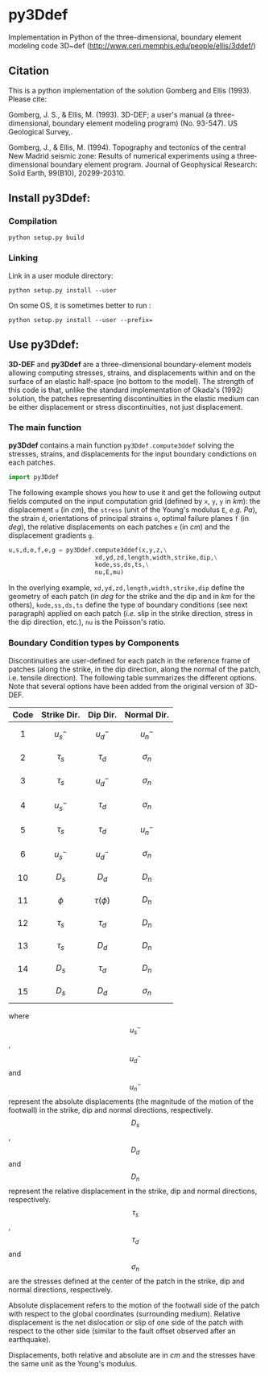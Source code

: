 # py3Ddef
Implementation in Python of the three-dimensional, boundary element modeling code 3D~def (http://www.ceri.memphis.edu/people/ellis/3ddef/)


## Citation
This is a python implementation of the solution Gomberg and Ellis (1993). Please cite:

Gomberg, J. S., & Ellis, M. (1993). 3D-DEF; a user's manual (a three-dimensional, boundary element modeling program) (No. 93-547). US Geological Survey,.

Gomberg, J., & Ellis, M. (1994). Topography and tectonics of the central New Madrid seismic zone: Results of numerical experiments using a three‐dimensional boundary element program. Journal of Geophysical Research: Solid Earth, 99(B10), 20299-20310.



## Install py3Ddef:

### Compilation
```
python setup.py build
```

### Linking

Link in a user module directory:
```
python setup.py install --user
```
On some OS, it is sometimes better to run :
```
python setup.py install --user --prefix=
```

## Use py3Ddef:

**3D-DEF** and **py3Ddef** are a three-dimensional boundary-element models allowing computing stresses, strains, and displacements within and on the surface of an elastic half-space (no bottom to the model). The strength of this code is that, unlike the standard implementation of Okada's (1992) solution, the patches representing discontinuities in the elastic medium can be either displacement or stress discontinuities, not just displacement.

### The main function

**py3Ddef** contains a main function `py3Ddef.compute3ddef` solving the stresses, strains, and displacements for the input boundary condictions on each patches.

```python
import py3Ddef
```

The following example shows you how to use it and get the following output fields computed on the input computation grid (defined by `x`, `y`, `y` in *km*): the displacement `u` (in *cm*), the `stress` (unit of the Young's modulus `E`, *e.g. Pa*), the strain `d`, orientations of principal strains `o`, optimal failure planes `f` (in *deg*), the relative displacements on each patches `e` (in *cm*) and the displacement gradients `g`.

```python
u,s,d,o,f,e,g = py3Ddef.compute3ddef(x,y,z,\
                        xd,yd,zd,length,width,strike,dip,\
                        kode,ss,ds,ts,\
                        nu,E,mu)
```

In the overlying example, `xd,yd,zd,length,width,strike,dip` define the geometry of each patch (in *deg* for the strike and the dip and in *km* for the others), `kode,ss,ds,ts` define the type of boundary conditions (see next paragraph) applied on each patch (*i.e.* slip in the strike direction, stress in the dip direction, etc.), `nu` is the Poisson's ratio.

### Boundary Condition types by Components

Discontinuities are user-defined for each patch in the reference frame of patches (along the strike, in the dip direction, along the normal of the patch, i.e. tensile direction). The following table summarizes the different options. Note that several options have been added from the original version of 3D-DEF.

| Code | Strike Dir. | Dip Dir. | Normal Dir.|
| :---: | :---: | :---: | :---: |
| 1  | $$u_{s}^{-}$$ | $$u_{d}^{-}$$ | $$u_{n}^{-}$$ |
| 2  | $$\tau_{s}$$ | $$\tau_{d}$$ | $$\sigma_{n}$$ |
| 3  | $$\tau_{s}$$ | $$u_{d}^{-}$$ | $$\sigma_{n}$$ |
| 4  | $$u_{s}^{-}$$ | $$\tau_{d}$$ | $$\sigma_{n}$$ |
| 5  | $$\tau_{s}$$ | $$\tau_{d}$$ | $$u_{n}^{-}$$ |
| 6  | $$u_{s}^{-}$$ | $$u_{d}^{-}$$ | $$\sigma_{n}$$ |
| 10 | $$D_{s}$$ | $$D_{d}$$ | $$D_{n}$$ |
| 11 | $$\phi$$ | $$\tau(\phi)$$ | $$D_{n}$$ |
| 12 | $$\tau_{s}$$ | $$\tau_{d}$$ | $$D_{n}$$ |
| 13 | $$\tau_{s}$$ | $$D_{d}$$ | $$D_{n}$$ |
| 14 | $$D_{s}$$ | $$\tau_{d}$$ | $$D_{n}$$ |
| 15 | $$D_{s}$$ | $$D_{d}$$ | $$\sigma_{n}$$ |


where $$u_{s}^{-}$$, $$u_{d}^{-}$$ and $$u_{n}^{-}$$ represent the absolute displacements (the magnitude of the motion of the footwall) in the strike, dip and normal directions, respectively. $$D_{s}$$, $$D_{d}$$ and $$D_{n}$$ represent the relative displacement in the strike, dip and normal directions, respectively. $$\tau_{s}$$, $$\tau_{d}$$ and $$\sigma_{n}$$ are the stresses defined at the center of the patch in the strike, dip and normal directions, respectively.

Absolute displacement refers to the motion of the footwall side of the patch with respect to the global coordinates (surrounding medium).
Relative  displacement is the net dislocation or slip of one side of the patch with respect to the other side (similar to the fault offset observed after an earthquake).

Displacements, both relative and absolute are in *cm* and the stresses have the same unit as the Young's modulus.
